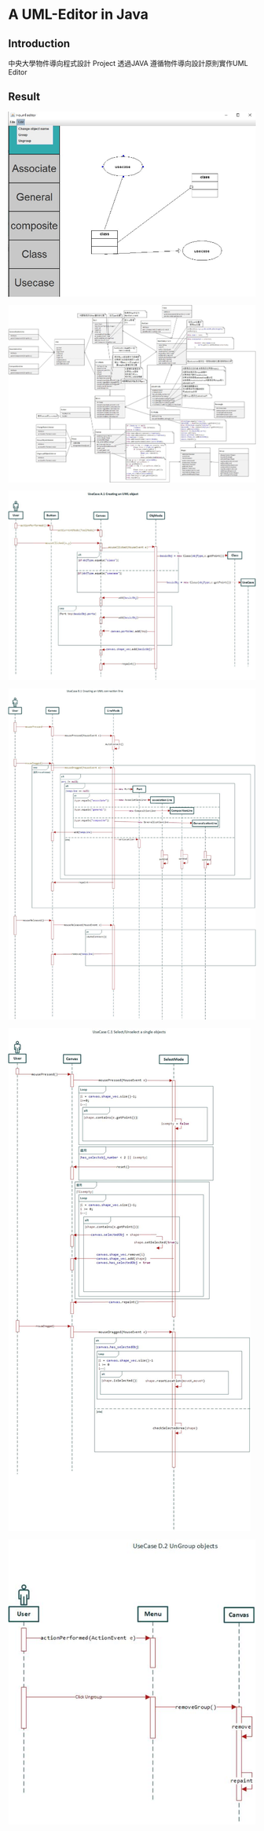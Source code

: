 # A UML-Editor in Java 

## Introduction



中央大學物件導向程式設計 Project
透過JAVA 遵循物件導向設計原則實作UML Editor

## Result

![](https://github.com/HouHou0925/UML-Editor/blob/main/img/result.jpg)

![](https://github.com/HouHou0925/UML-Editor/blob/main/img/OO%E6%9C%9F%E6%9C%AB/oo.jpg)

![](https://github.com/HouHou0925/UML-Editor/blob/main/img/OO%E6%9C%9F%E6%9C%AB/UseCase%20A.1%20Creating%20an%20UML%20object.jpg)

![](https://github.com/HouHou0925/UML-Editor/blob/main/img/OO%E6%9C%9F%E6%9C%AB/UseCase%20B.1%20Creating%20an%20UML%20connection%20line.jpg)

![](https://github.com/HouHou0925/UML-Editor/blob/main/img/OO%E6%9C%9F%E6%9C%AB/UseCase%20C.1%20Select%20and%20Unselect%20a%20single%20objects.jpg)

![](https://github.com/HouHou0925/UML-Editor/blob/main/img/OO%E6%9C%9F%E6%9C%AB/UseCase%20D.2%20UnGroup%20objects.jpg)
